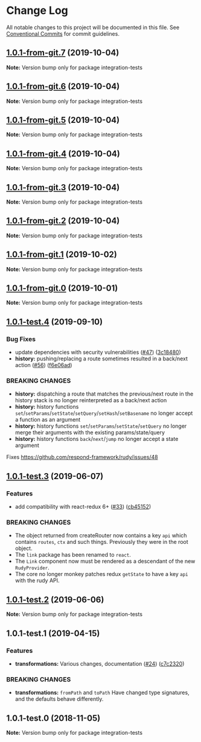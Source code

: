 # Change Log

All notable changes to this project will be documented in this file.
See [Conventional Commits](https://conventionalcommits.org) for commit guidelines.

## [1.0.1-from-git.7](https://github.com/respond-framework/rudy/tree/master/packages/integration-tests/compare/integration-tests@1.0.1-test.4...integration-tests@1.0.1-from-git.7) (2019-10-04)

**Note:** Version bump only for package integration-tests





## [1.0.1-from-git.6](https://github.com/respond-framework/rudy/tree/master/packages/integration-tests/compare/integration-tests@1.0.1-test.4...integration-tests@1.0.1-from-git.6) (2019-10-04)

**Note:** Version bump only for package integration-tests





## [1.0.1-from-git.5](https://github.com/respond-framework/rudy/tree/master/packages/integration-tests/compare/integration-tests@1.0.1-test.4...integration-tests@1.0.1-from-git.5) (2019-10-04)

**Note:** Version bump only for package integration-tests





## [1.0.1-from-git.4](https://github.com/respond-framework/rudy/tree/master/packages/integration-tests/compare/integration-tests@1.0.1-test.4...integration-tests@1.0.1-from-git.4) (2019-10-04)

**Note:** Version bump only for package integration-tests





## [1.0.1-from-git.3](https://github.com/respond-framework/rudy/tree/master/packages/integration-tests/compare/integration-tests@1.0.1-test.4...integration-tests@1.0.1-from-git.3) (2019-10-04)

**Note:** Version bump only for package integration-tests





## [1.0.1-from-git.2](https://github.com/respond-framework/rudy/tree/master/packages/integration-tests/compare/integration-tests@1.0.1-test.4...integration-tests@1.0.1-from-git.2) (2019-10-04)

**Note:** Version bump only for package integration-tests





## [1.0.1-from-git.1](https://github.com/respond-framework/rudy/tree/master/packages/integration-tests/compare/integration-tests@1.0.1-test.4...integration-tests@1.0.1-from-git.1) (2019-10-02)

**Note:** Version bump only for package integration-tests





## [1.0.1-from-git.0](https://github.com/respond-framework/rudy/tree/master/packages/integration-tests/compare/integration-tests@1.0.1-test.4...integration-tests@1.0.1-from-git.0) (2019-10-01)

**Note:** Version bump only for package integration-tests





## [1.0.1-test.4](https://github.com/respond-framework/rudy/tree/master/packages/integration-tests/compare/integration-tests@1.0.1-test.3...integration-tests@1.0.1-test.4) (2019-09-10)


### Bug Fixes

* update dependencies with security vulnerabilities ([#47](https://github.com/respond-framework/rudy/tree/master/packages/integration-tests/issues/47)) ([3c18480](https://github.com/respond-framework/rudy/tree/master/packages/integration-tests/commit/3c18480))
* **history:** pushing/replacing a route sometimes resulted in a back/next action ([#56](https://github.com/respond-framework/rudy/tree/master/packages/integration-tests/issues/56)) ([f6e06ad](https://github.com/respond-framework/rudy/tree/master/packages/integration-tests/commit/f6e06ad))


### BREAKING CHANGES

* **history:** dispatching a route that matches the previous/next route in the history stack is no longer reinterpreted as a back/next action
* **history:** history functions `set`/`setParams`/`setState`/`setQuery`/`setHash`/`setBasename` no longer accept a function as an argument
* **history:** history functions `set`/`setParams`/`setState`/`setQuery` no longer merge their arguments with the existing params/state/query
* **history:** history functions `back`/`next`/`jump` no longer accept a state argument

Fixes https://github.com/respond-framework/rudy/issues/48





## [1.0.1-test.3](https://github.com/respond-framework/rudy/tree/master/packages/integration-tests/compare/integration-tests@1.0.1-test.2...integration-tests@1.0.1-test.3) (2019-06-07)


### Features

* add compatibility with react-redux 6+ ([#33](https://github.com/respond-framework/rudy/tree/master/packages/integration-tests/issues/33)) ([cb45152](https://github.com/respond-framework/rudy/tree/master/packages/integration-tests/commit/cb45152))


### BREAKING CHANGES

* The object returned from createRouter now contains a key `api` which contains `routes`, `ctx` and such things. Previously they were in the root object.
* The `link` package has been renamed to `react`.
* The `Link` component now must be rendered as a descendant of the new `RudyProvider`.
* The core no longer monkey patches redux `getState` to have a key `api` with the rudy API.





## [1.0.1-test.2](https://github.com/respond-framework/rudy/tree/master/packages/integration-tests/compare/integration-tests@1.0.1-test.1...integration-tests@1.0.1-test.2) (2019-06-06)

**Note:** Version bump only for package integration-tests





## 1.0.1-test.1 (2019-04-15)


### Features

* **transformations:** Various changes, documentation ([#24](https://github.com/respond-framework/rudy/tree/master/packages/integration-tests/issues/24)) ([c7c2320](https://github.com/respond-framework/rudy/tree/master/packages/integration-tests/commit/c7c2320))


### BREAKING CHANGES

* **transformations:** `fromPath` and `toPath` Have changed type signatures, and the defaults behave differently.





## 1.0.1-test.0 (2018-11-05)

**Note:** Version bump only for package integration-tests
